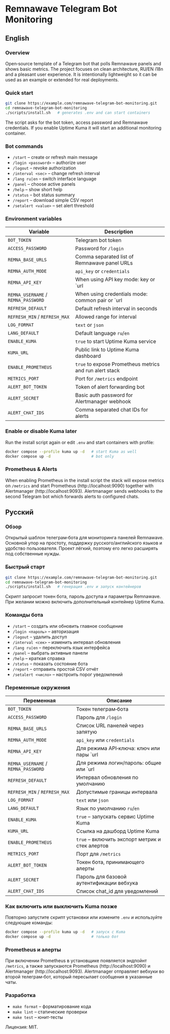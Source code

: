 # Remnawave Telegram Bot Monitoring

## English

### Overview
Open‑source template of a Telegram bot that polls Remnawave panels and shows
basic metrics.  The project focuses on clean architecture, RU/EN i18n and a
pleasant user experience.  It is intentionally lightweight so it can be used as
an example or extended for real deployments.

### Quick start
```bash
git clone https://example.com/remnawave-telegram-bot-monitoring.git
cd remnawave-telegram-bot-monitoring
./scripts/install.sh   # generates .env and can start containers
```
The script asks for the bot token, access password and Remnawave credentials.  If
you enable Uptime Kuma it will start an additional monitoring container.

### Bot commands
- `/start` – create or refresh main message
- `/login <password>` – authorize user
- `/logout` – revoke authorization
- `/interval <sec>` – change refresh interval
- `/lang ru|en` – switch interface language
- `/panel` – choose active panels
- `/help` – show short help
- `/status` – bot status summary
- `/report` – download simple CSV report
- `/setalert <value>` – set alert threshold

### Environment variables
| Variable | Description |
| --- | --- |
| `BOT_TOKEN` | Telegram bot token |
| `ACCESS_PASSWORD` | Password for `/login` |
| `REMNA_BASE_URLS` | Comma separated list of Remnawave panel URLs |
| `REMNA_AUTH_MODE` | `api_key` or `credentials` |
| `REMNA_API_KEY` | When using API key mode: key or `url|key` mappings |
| `REMNA_USERNAME` / `REMNA_PASSWORD` | When using credentials mode: common pair or `url|user|pass` mappings |
| `REFRESH_DEFAULT` | Default refresh interval in seconds |
| `REFRESH_MIN` / `REFRESH_MAX` | Allowed range for interval |
| `LOG_FORMAT` | `text` or `json` |
| `LANG_DEFAULT` | Default language `ru`/`en` |
| `ENABLE_KUMA` | `true` to start Uptime Kuma service |
| `KUMA_URL` | Public link to Uptime Kuma dashboard |
| `ENABLE_PROMETHEUS` | `true` to expose Prometheus metrics and run alert stack |
| `METRICS_PORT` | Port for `/metrics` endpoint |
| `ALERT_BOT_TOKEN` | Token of alert forwarding bot |
| `ALERT_SECRET` | Basic auth password for Alertmanager webhook |
| `ALERT_CHAT_IDS` | Comma separated chat IDs for alerts |

### Enable or disable Kuma later
Run the install script again or edit `.env` and start containers with profile:
```bash
docker compose --profile kuma up -d   # start Kuma as well
docker compose up -d                  # bot only
```

### Prometheus & Alerts
When enabling Prometheus in the install script the stack will expose metrics on
`/metrics` and start Prometheus (http://localhost:9090) together with
Alertmanager (http://localhost:9093).  Alertmanager sends webhooks to the second
Telegram bot which forwards alerts to configured chats.

## Русский

### Обзор
Открытый шаблон телеграм‑бота для мониторинга панелей Remnawave.  Основной упор
на простоту, поддержку русского/английского языков и удобство пользователя.
Проект лёгкий, поэтому его легко расширять под собственные нужды.

### Быстрый старт
```bash
git clone https://example.com/remnawave-telegram-bot-monitoring.git
cd remnawave-telegram-bot-monitoring
./scripts/install.sh   # генерация .env и запуск контейнеров
```
Скрипт запросит токен бота, пароль доступа и параметры Remnawave.  При желании
можно включить дополнительный контейнер Uptime Kuma.

### Команды бота
- `/start` – создать или обновить главное сообщение
- `/login <пароль>` – авторизация
- `/logout` – удалить доступ
- `/interval <сек>` – изменить интервал обновления
- `/lang ru|en` – переключить язык интерфейса
- `/panel` – выбрать активные панели
- `/help` – краткая справка
- `/status` – показать состояние бота
- `/report` – отправить простой CSV отчёт
- `/setalert <число>` – настроить порог уведомлений

### Переменные окружения
| Переменная | Описание |
| --- | --- |
| `BOT_TOKEN` | Токен телеграм‑бота |
| `ACCESS_PASSWORD` | Пароль для `/login` |
| `REMNA_BASE_URLS` | Список URL панелей через запятую |
| `REMNA_AUTH_MODE` | `api_key` или `credentials` |
| `REMNA_API_KEY` | Для режима API‑ключа: ключ или пары `url|key` |
| `REMNA_USERNAME` / `REMNA_PASSWORD` | Для режима логин/пароль: общие или `url|user|pass` |
| `REFRESH_DEFAULT` | Интервал обновления по умолчанию |
| `REFRESH_MIN` / `REFRESH_MAX` | Допустимые границы интервала |
| `LOG_FORMAT` | `text` или `json` |
| `LANG_DEFAULT` | Язык по умолчанию `ru`/`en` |
| `ENABLE_KUMA` | `true` – запускать сервис Uptime Kuma |
| `KUMA_URL` | Ссылка на дашборд Uptime Kuma |
| `ENABLE_PROMETHEUS` | `true` – включить экспорт метрик и стек алертов |
| `METRICS_PORT` | Порт для `/metrics` |
| `ALERT_BOT_TOKEN` | Токен бота, принимающего алерты |
| `ALERT_SECRET` | Пароль для базовой аутентификации вебхука |
| `ALERT_CHAT_IDS` | Список chat_id для уведомлений |

### Как включить или выключить Kuma позже
Повторно запустите скрипт установки или измените `.env` и используйте
следующие команды:
```bash
docker compose --profile kuma up -d   # запуск с Kuma
docker compose up -d                  # только бот
```

### Prometheus и алерты
При включении Prometheus в установщике появляется эндпойнт `/metrics`, а также
запускаются Prometheus (http://localhost:9090) и Alertmanager
(http://localhost:9093).  Alertmanager отправляет вебхуки во второй телеграм‑бот,
который пересылает сообщения в указанные чаты.

### Разработка
- `make format` – форматирование кода
- `make lint` – статические проверки
- `make test` – юнит‑тесты

Лицензия: MIT.
